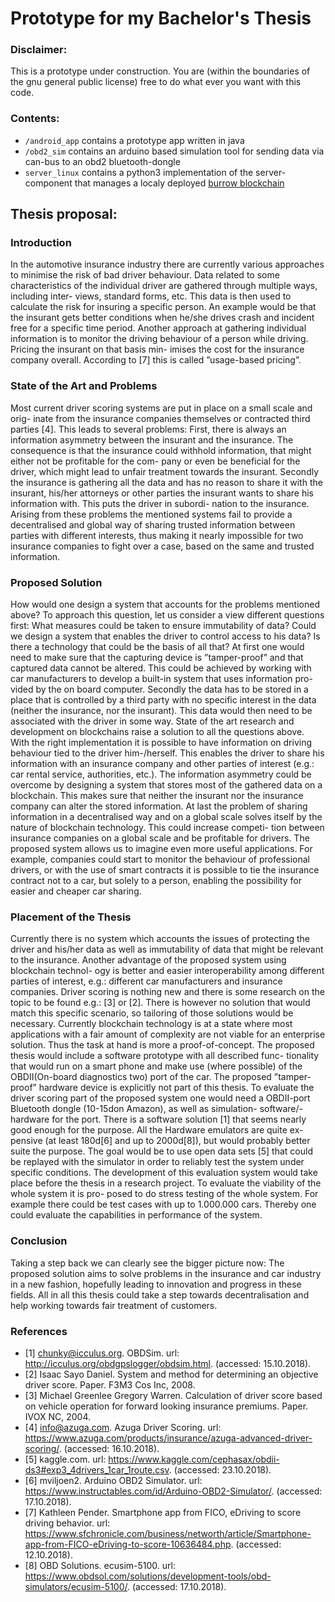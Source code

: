 # Prototype for my Bachelor's Thesis

### Disclaimer:
This is a prototype under construction. You are (within the boundaries of the gnu general public license) free to do what ever you want with this code. 

### Contents:
- `/android_app` contains a prototype app written in java
- `/obd2_sim` contains an arduino based simulation tool for sending data via can-bus to an obd2 bluetooth-dongle
- `server_linux` contains a python3 implementation of the server-component that manages a localy deployed [burrow blockchain](https://github.com/hyperledger/burrow)

## Thesis proposal:
### Introduction
In the automotive insurance industry there are currently various approaches to
minimise the risk of bad driver behaviour. Data related to some characteristics
of the individual driver are gathered through multiple ways, including inter-
views, standard forms, etc. This data is then used to calculate the risk for
insuring a specific person. An example would be that the insurant gets better
conditions when he/she drives crash and incident free for a specific time period.
Another approach at gathering individual information is to monitor the driving
behaviour of a person while driving. Pricing the insurant on that basis min-
imises the cost for the insurance company overall. According to [7] this is called
”usage-based pricing”.

### State of the Art and Problems
Most current driver scoring systems are put in place on a small scale and orig-
inate from the insurance companies themselves or contracted third parties [4].
This leads to several problems: First, there is always an information asymmetry
between the insurant and the insurance. The consequence is that the insurance
could withhold information, that might either not be profitable for the com-
pany or even be beneficial for the driver, which might lead to unfair treatment
towards the insurant. Secondly the insurance is gathering all the data and has
no reason to share it with the insurant, his/her attorneys or other parties the
insurant wants to share his information with. This puts the driver in subordi-
nation to the insurance. Arising from these problems the mentioned systems
fail to provide a decentralised and global way of sharing trusted information
between parties with different interests, thus making it nearly impossible for
two insurance companies to fight over a case, based on the same and trusted
information.

### Proposed Solution
How would one design a system that accounts for the problems mentioned
above? To approach this question, let us consider a view different questions
first: What measures could be taken to ensure immutability of data? Could we
design a system that enables the driver to control access to his data? Is there a
technology that could be the basis of all that?
At first one would need to make sure that the capturing device is ”tamper-proof”
and that captured data cannot be altered. This could be achieved by working
with car manufacturers to develop a built-in system that uses information pro-
vided by the on board computer. Secondly the data has to be stored in a place
that is controlled by a third party with no specific interest in the data (neither
the insurance, nor the insurant). This data would then need to be associated
with the driver in some way.
State of the art research and development on blockchains raise a solution to
all the questions above. With the right implementation it is possible to have
information on driving behaviour tied to the driver him-/herself. This enables
the driver to share his information with an insurance company and other parties
of interest (e.g.: car rental service, authorities, etc.).
The information asymmetry could be overcome by designing a system that stores
most of the gathered data on a blockchain. This makes sure that neither the
insurant nor the insurance company can alter the stored information. At last
the problem of sharing information in a decentralised way and on a global scale
solves itself by the nature of blockchain technology. This could increase competi-
tion between insurance companies on a global scale and be profitable for drivers.
The proposed system allows us to imagine even more useful applications. For
example, companies could start to monitor the behaviour of professional drivers,
or with the use of smart contracts it is possible to tie the insurance contract not
to a car, but solely to a person, enabling the possibility for easier and cheaper
car sharing.

### Placement of the Thesis
Currently there is no system which accounts the issues of protecting the driver
and his/her data as well as immutability of data that might be relevant to the
insurance. Another advantage of the proposed system using blockchain technol-
ogy is better and easier interoperability among different parties of interest, e.g.:
different car manufacturers and insurance companies. Driver scoring is nothing
new and there is some research on the topic to be found e.g.: [3] or [2]. There
is however no solution that would match this specific scenario, so tailoring of
those solutions would be necessary.
Currently blockchain technology is at a state where most applications with a
fair amount of complexity are not viable for an enterprise solution. Thus the
task at hand is more a proof-of-concept.
The proposed thesis would include a software prototype with all described func-
tionality that would run on a smart phone and make use (where possible) of
the OBDII(On-board diagnostics two) port of the car. The proposed ”tamper-
proof” hardware device is explicitly not part of this thesis.
To evaluate the driver scoring part of the proposed system one would need
a OBDII-port Bluetooth dongle (10-15don Amazon), as well as simulation-
software/-hardware for the port. There is a software solution [1] that seems
nearly good enough for the purpose. All the Hardware emulators are quite ex-
pensive (at least 180d[6] and up to 2000d[8]), but would probably better suite
the purpose. The goal would be to use open data sets [5] that could be replayed
with the simulator in order to reliably test the system under specific conditions.
The development of this evaluation system would take place before the thesis
in a research project. To evaluate the viability of the whole system it is pro-
posed to do stress testing of the whole system. For example there could be test
cases with up to 1.000.000 cars. Thereby one could evaluate the capabilities in
performance of the system.

### Conclusion
Taking a step back we can clearly see the bigger picture now: The proposed
solution aims to solve problems in the insurance and car industry in a new
fashion, hopefully leading to innovation and progress in these fields. All in all
this thesis could take a step towards decentralisation and help working towards
fair treatment of customers.

### References
- [1] chunky@icculus.org. OBDSim. url: http://icculus.org/obdgpslogger/obdsim.html. (accessed: 15.10.2018).
- [2] Isaac Sayo Daniel. System and method for determining an objective driver
score. Paper. F3M3 Cos Inc, 2008.
- [3] Michael Greenlee Gregory Warren. Calculation of driver score based on
vehicle operation for forward looking insurance premiums. Paper. IVOX
NC, 2004.
- [4] info@azuga.com. Azuga Driver Scoring. url: https://www.azuga.com/products/insurance/azuga-advanced-driver-scoring/. (accessed:
16.10.2018).
- [5] kaggle.com. url: https://www.kaggle.com/cephasax/obdii-ds3#exp3_4drivers_1car_1route.csv. (accessed: 23.10.2018).
- [6] mviljoen2. Arduino OBD2 Simulator. url: https://www.instructables.com/id/Arduino-OBD2-Simulator/. (accessed: 17.10.2018).
- [7] Kathleen Pender. Smartphone app from FICO, eDriving to score driving
behavior. url: https://www.sfchronicle.com/business/networth/article/Smartphone-app-from-FICO-eDriving-to-score-10636484.php. (accessed: 12.10.2018).
- [8] OBD Solutions. ecusim-5100. url: https://www.obdsol.com/solutions/development-tools/obd-simulators/ecusim-5100/. (accessed: 17.10.2018).




